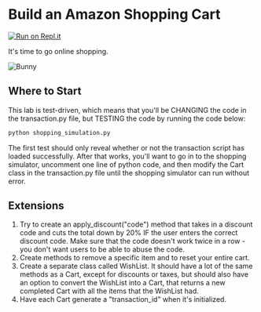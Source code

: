 # Build an Amazon Shopping Cart

[![Run on Repl.it](https://repl.it/badge/github/upperlinecode/amazon-transaction-python-oop)](https://repl.it/github/upperlinecode/amazon-transaction-python-oop)

It's time to go online shopping.

![Bunny](https://media.giphy.com/media/l2SpQ6mdHaCUHC5J6/giphy.gif)

## Where to Start

This lab is test-driven, which means that you'll be CHANGING the code in the transaction.py file, but TESTING the code by running the code below:

```bash 
python shopping_simulation.py
```

The first test should only reveal whether or not the transaction script has loaded successfully. After that works, you'll want to go in to the shopping simulator, uncomment one line of python code, and then modify the Cart class in the transaction.py file until the shopping simulator can run without error.

## Extensions

1. Try to create an apply_discount("code") method that takes in a discount code and cuts the total down by 20% IF the user enters the correct discount code. Make sure that the code doesn't work twice in a row - you don't want users to be able to abuse the code.
2. Create methods to remove a specific item and to reset your entire cart. 
3. Create a separate class called WishList. It should have a lot of the same methods as a Cart, except for discounts or taxes, but should also have an option to convert the WishList into a Cart, that returns a new completed Cart with all the items that the WishList had. 
4. Have each Cart generate a "transaction_id" when it's initialized.
